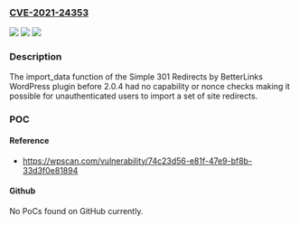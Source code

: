 ### [CVE-2021-24353](https://cve.mitre.org/cgi-bin/cvename.cgi?name=CVE-2021-24353)
![](https://img.shields.io/static/v1?label=Product&message=Simple%20301%20Redirects%20by%20BetterLinks&color=blue)
![](https://img.shields.io/static/v1?label=Version&message=2.0.0%3E%3D%202.0.0%20&color=brighgreen)
![](https://img.shields.io/static/v1?label=Vulnerability&message=CWE-862%20Missing%20Authorization&color=brighgreen)

### Description

The import_data function of the Simple 301 Redirects by BetterLinks WordPress plugin before 2.0.4 had no capability or nonce checks making it possible for unauthenticated users to import a set of site redirects.

### POC

#### Reference
- https://wpscan.com/vulnerability/74c23d56-e81f-47e9-bf8b-33d3f0e81894

#### Github
No PoCs found on GitHub currently.

